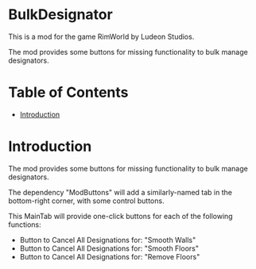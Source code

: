# BulkDesignator

This is a mod for the game RimWorld by Ludeon Studios.

The mod provides some buttons for missing functionality to bulk manage designators.

# Table of Contents

* [Introduction](#introduction)

# Introduction

The mod provides some buttons for missing functionality to bulk manage designators.

The dependency "ModButtons" will add a similarly-named tab in the bottom-right corner, with some control buttons.

This MainTab will provide one-click buttons for each of the following functions:

* Button to Cancel All Designations for: "Smooth Walls"
* Button to Cancel All Designations for: "Smooth Floors"
* Button to Cancel All Designations for: "Remove Floors"
